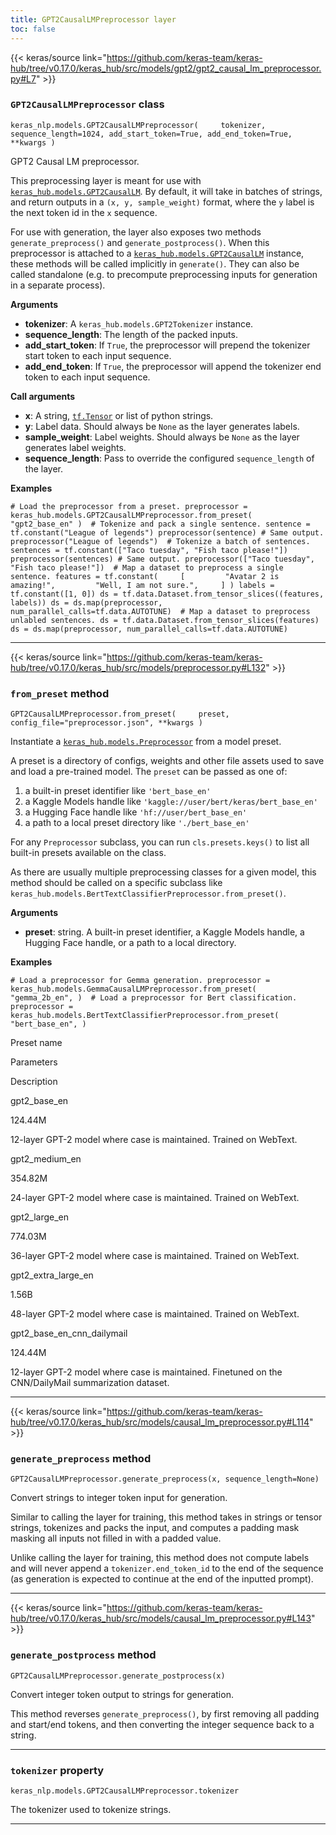 ```yaml
---
title: GPT2CausalLMPreprocessor layer
toc: false
---
```


{{< keras/source link="https://github.com/keras-team/keras-hub/tree/v0.17.0/keras_hub/src/models/gpt2/gpt2_causal_lm_preprocessor.py#L7" >}}

### `GPT2CausalLMPreprocessor` class

`keras_nlp.models.GPT2CausalLMPreprocessor(     tokenizer, sequence_length=1024, add_start_token=True, add_end_token=True, **kwargs )`

GPT2 Causal LM preprocessor.

This preprocessing layer is meant for use with [`keras_hub.models.GPT2CausalLM`](/api/keras_hub/models/gpt2/gpt2_causal_lm#gpt2causallm-class). By default, it will take in batches of strings, and return outputs in a `(x, y, sample_weight)` format, where the `y` label is the next token id in the `x` sequence.

For use with generation, the layer also exposes two methods `generate_preprocess()` and `generate_postprocess()`. When this preprocessor is attached to a [`keras_hub.models.GPT2CausalLM`](/api/keras_hub/models/gpt2/gpt2_causal_lm#gpt2causallm-class) instance, these methods will be called implicitly in `generate()`. They can also be called standalone (e.g. to precompute preprocessing inputs for generation in a separate process).

**Arguments**

- **tokenizer**: A `keras_hub.models.GPT2Tokenizer` instance.
- **sequence_length**: The length of the packed inputs.
- **add_start_token**: If `True`, the preprocessor will prepend the tokenizer start token to each input sequence.
- **add_end_token**: If `True`, the preprocessor will append the tokenizer end token to each input sequence.

**Call arguments**

- **x**: A string, [`tf.Tensor`](https://www.tensorflow.org/api_docs/python/tf/Tensor) or list of python strings.
- **y**: Label data. Should always be `None` as the layer generates labels.
- **sample_weight**: Label weights. Should always be `None` as the layer generates label weights.
- **sequence_length**: Pass to override the configured `sequence_length` of the layer.

**Examples**

`# Load the preprocessor from a preset. preprocessor = keras_hub.models.GPT2CausalLMPreprocessor.from_preset(     "gpt2_base_en" )  # Tokenize and pack a single sentence. sentence = tf.constant("League of legends") preprocessor(sentence) # Same output. preprocessor("League of legends")  # Tokenize a batch of sentences. sentences = tf.constant(["Taco tuesday", "Fish taco please!"]) preprocessor(sentences) # Same output. preprocessor(["Taco tuesday", "Fish taco please!"])  # Map a dataset to preprocess a single sentence. features = tf.constant(     [         "Avatar 2 is amazing!",         "Well, I am not sure.",     ] ) labels = tf.constant([1, 0]) ds = tf.data.Dataset.from_tensor_slices((features, labels)) ds = ds.map(preprocessor, num_parallel_calls=tf.data.AUTOTUNE)  # Map a dataset to preprocess unlabled sentences. ds = tf.data.Dataset.from_tensor_slices(features) ds = ds.map(preprocessor, num_parallel_calls=tf.data.AUTOTUNE)`

---

{{< keras/source link="https://github.com/keras-team/keras-hub/tree/v0.17.0/keras_hub/src/models/preprocessor.py#L132" >}}

### `from_preset` method

`GPT2CausalLMPreprocessor.from_preset(     preset, config_file="preprocessor.json", **kwargs )`

Instantiate a [`keras_hub.models.Preprocessor`](/api/keras_hub/base_classes/preprocessor#preprocessor-class) from a model preset.

A preset is a directory of configs, weights and other file assets used to save and load a pre-trained model. The `preset` can be passed as one of:

1.  a built-in preset identifier like `'bert_base_en'`
2.  a Kaggle Models handle like `'kaggle://user/bert/keras/bert_base_en'`
3.  a Hugging Face handle like `'hf://user/bert_base_en'`
4.  a path to a local preset directory like `'./bert_base_en'`

For any `Preprocessor` subclass, you can run `cls.presets.keys()` to list all built-in presets available on the class.

As there are usually multiple preprocessing classes for a given model, this method should be called on a specific subclass like `keras_hub.models.BertTextClassifierPreprocessor.from_preset()`.

**Arguments**

- **preset**: string. A built-in preset identifier, a Kaggle Models handle, a Hugging Face handle, or a path to a local directory.

**Examples**

`# Load a preprocessor for Gemma generation. preprocessor = keras_hub.models.GemmaCausalLMPreprocessor.from_preset(     "gemma_2b_en", )  # Load a preprocessor for Bert classification. preprocessor = keras_hub.models.BertTextClassifierPreprocessor.from_preset(     "bert_base_en", )`

Preset name

Parameters

Description

gpt2_base_en

124.44M

12-layer GPT-2 model where case is maintained. Trained on WebText.

gpt2_medium_en

354.82M

24-layer GPT-2 model where case is maintained. Trained on WebText.

gpt2_large_en

774.03M

36-layer GPT-2 model where case is maintained. Trained on WebText.

gpt2_extra_large_en

1.56B

48-layer GPT-2 model where case is maintained. Trained on WebText.

gpt2_base_en_cnn_dailymail

124.44M

12-layer GPT-2 model where case is maintained. Finetuned on the CNN/DailyMail summarization dataset.

---

{{< keras/source link="https://github.com/keras-team/keras-hub/tree/v0.17.0/keras_hub/src/models/causal_lm_preprocessor.py#L114" >}}

### `generate_preprocess` method

`GPT2CausalLMPreprocessor.generate_preprocess(x, sequence_length=None)`

Convert strings to integer token input for generation.

Similar to calling the layer for training, this method takes in strings or tensor strings, tokenizes and packs the input, and computes a padding mask masking all inputs not filled in with a padded value.

Unlike calling the layer for training, this method does not compute labels and will never append a `tokenizer.end_token_id` to the end of the sequence (as generation is expected to continue at the end of the inputted prompt).

---

{{< keras/source link="https://github.com/keras-team/keras-hub/tree/v0.17.0/keras_hub/src/models/causal_lm_preprocessor.py#L143" >}}

### `generate_postprocess` method

`GPT2CausalLMPreprocessor.generate_postprocess(x)`

Convert integer token output to strings for generation.

This method reverses `generate_preprocess()`, by first removing all padding and start/end tokens, and then converting the integer sequence back to a string.

---

### `tokenizer` property

`keras_nlp.models.GPT2CausalLMPreprocessor.tokenizer`

The tokenizer used to tokenize strings.

---
